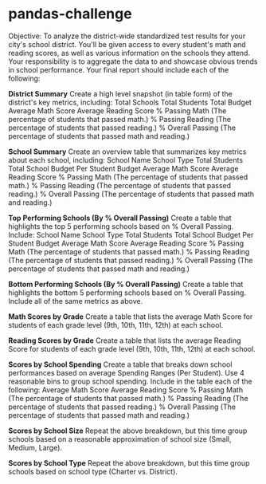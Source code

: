 # pandas-challenge
Objective: To analyze the district-wide standardized test results for your city's school district. You'll be given access to every student's math and reading scores, as well as various information on the schools they attend. Your responsibility is to aggregate the data to and showcase obvious trends in school performance.
Your final report should include each of the following:

**District Summary**
Create a high level snapshot (in table form) of the district's key metrics, including:
Total Schools
Total Students
Total Budget
Average Math Score
Average Reading Score
% Passing Math (The percentage of students that passed math.)
% Passing Reading (The percentage of students that passed reading.)
% Overall Passing (The percentage of students that passed math and reading.)

**School Summary**
Create an overview table that summarizes key metrics about each school, including:
School Name
School Type
Total Students
Total School Budget
Per Student Budget
Average Math Score
Average Reading Score
% Passing Math (The percentage of students that passed math.)
% Passing Reading (The percentage of students that passed reading.)
% Overall Passing (The percentage of students that passed math and reading.)

**Top Performing Schools (By % Overall Passing)**
Create a table that highlights the top 5 performing schools based on % Overall Passing. Include:
School Name
School Type
Total Students
Total School Budget
Per Student Budget
Average Math Score
Average Reading Score
% Passing Math (The percentage of students that passed math.)
% Passing Reading (The percentage of students that passed reading.)
% Overall Passing (The percentage of students that passed math and reading.)

**Bottom Performing Schools (By % Overall Passing)**
Create a table that highlights the bottom 5 performing schools based on % Overall Passing. Include all of the same metrics as above.

**Math Scores by Grade**
Create a table that lists the average Math Score for students of each grade level (9th, 10th, 11th, 12th) at each school.

**Reading Scores by Grade**
Create a table that lists the average Reading Score for students of each grade level (9th, 10th, 11th, 12th) at each school.


**Scores by School Spending**
Create a table that breaks down school performances based on average Spending Ranges (Per Student). Use 4 reasonable bins to group school spending. Include in the table each of the following:
Average Math Score
Average Reading Score
% Passing Math (The percentage of students that passed math.)
% Passing Reading (The percentage of students that passed reading.)
% Overall Passing (The percentage of students that passed math and reading.)

**Scores by School Size**
Repeat the above breakdown, but this time group schools based on a reasonable approximation of school size (Small, Medium, Large).

**Scores by School Type**
Repeat the above breakdown, but this time group schools based on school type (Charter vs. District).
